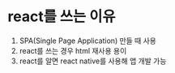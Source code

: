 # react를 쓰는 이유

1. SPA(Single Page Application) 만들 때 사용
2. react를 쓰는 경우 html 재사용 용이
3. react를 알면 react native를 사용해 앱 개발 가능
